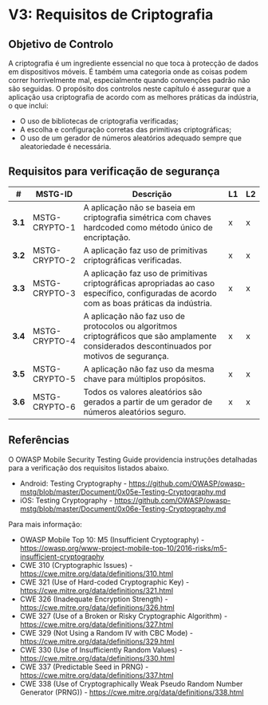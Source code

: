 # V3: Requisitos de Criptografia

## Objetivo de Controlo

A criptografia é um ingrediente essencial no que toca à protecção de dados em dispositivos móveis. É também uma categoria onde as coisas podem correr horrivelmente mal, especialmente quando convenções padrão não são seguidas. O propósito dos controlos neste capítulo é assegurar que a aplicação usa criptografia de acordo com as melhores práticas da indústria, o que inclui:

- O uso de bibliotecas de criptografia verificadas;
- A escolha e configuração corretas das primitivas criptográficas;
- O uso de um gerador de números aleatórios adequado sempre que aleatoriedade é necessária.

## Requisitos para verificação de segurança

| # | MSTG-ID | Descrição | L1 | L2 |
| -- | ---------- | ---------------------- | - | - |
| **3.1** | MSTG-CRYPTO-1 | A aplicação não se baseia em criptografia simétrica com chaves hardcoded como método único de encriptação. | x | x |
| **3.2** | MSTG-CRYPTO-2 | A aplicação faz uso de primitivas criptográficas verificadas. | x | x |
| **3.3** | MSTG-CRYPTO-3 | A aplicação faz uso de primitivas criptográficas apropriadas ao caso específico, configuradas de acordo com as boas práticas da indústria. | x | x |
| **3.4** | MSTG-CRYPTO-4 | A aplicação não faz uso de protocolos ou algoritmos criptográficos que são amplamente considerados descontinuados por motivos de segurança. | x | x |
| **3.5** | MSTG-CRYPTO-5 | A aplicação não faz uso da mesma chave para múltiplos propósitos. | x | x |
| **3.6** | MSTG-CRYPTO-6 | Todos os valores aleatórios são gerados a partir de um gerador de números aleatórios seguro. | x | x |

## Referências

O OWASP Mobile Security Testing Guide providencia instruções detalhadas para a verificação dos requisitos listados abaixo.

- Android: Testing Cryptography - <https://github.com/OWASP/owasp-mstg/blob/master/Document/0x05e-Testing-Cryptography.md>
- iOS: Testing Cryptography - <https://github.com/OWASP/owasp-mstg/blob/master/Document/0x06e-Testing-Cryptography.md>

Para mais informação:

- OWASP Mobile Top 10: M5 (Insufficient Cryptography) - <https://owasp.org/www-project-mobile-top-10/2016-risks/m5-insufficient-cryptography>
- CWE 310 (Cryptographic Issues) - <https://cwe.mitre.org/data/definitions/310.html>
- CWE 321 (Use of Hard-coded Cryptographic Key) - <https://cwe.mitre.org/data/definitions/321.html>
- CWE 326 (Inadequate Encryption Strength) - <https://cwe.mitre.org/data/definitions/326.html>
- CWE 327 (Use of a Broken or Risky Cryptographic Algorithm) - <https://cwe.mitre.org/data/definitions/327.html>
- CWE 329 (Not Using a Random IV with CBC Mode) - <https://cwe.mitre.org/data/definitions/329.html>
- CWE 330 (Use of Insufficiently Random Values) - <https://cwe.mitre.org/data/definitions/330.html>
- CWE 337 (Predictable Seed in PRNG) - <https://cwe.mitre.org/data/definitions/337.html>
- CWE 338 (Use of Cryptographically Weak Pseudo Random Number Generator (PRNG)) - <https://cwe.mitre.org/data/definitions/338.html>
